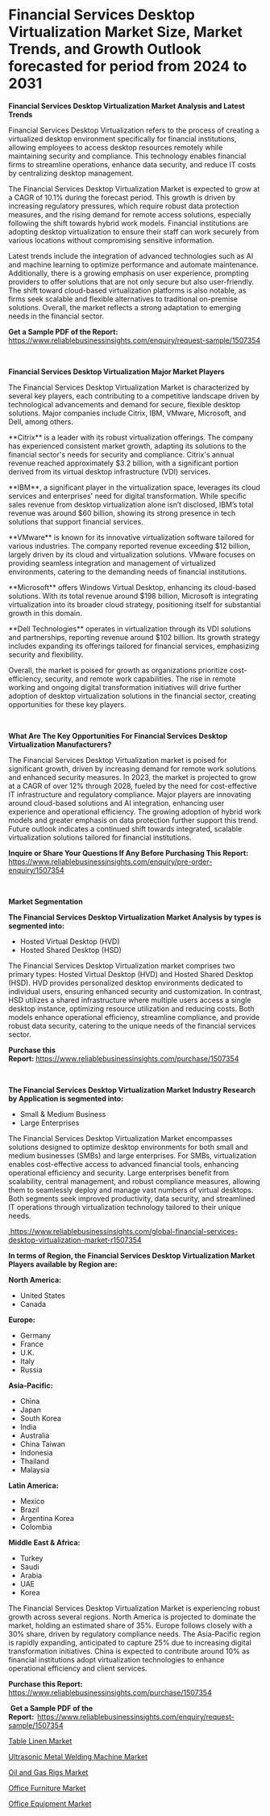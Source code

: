 <p><h1>Financial Services Desktop Virtualization Market Size, Market Trends, and Growth Outlook forecasted for period from 2024 to 2031</h1></p><p><strong>Financial Services Desktop Virtualization Market Analysis and Latest Trends</strong></p>
<p><p>Financial Services Desktop Virtualization refers to the process of creating a virtualized desktop environment specifically for financial institutions, allowing employees to access desktop resources remotely while maintaining security and compliance. This technology enables financial firms to streamline operations, enhance data security, and reduce IT costs by centralizing desktop management.</p><p>The Financial Services Desktop Virtualization Market is expected to grow at a CAGR of 10.1% during the forecast period. This growth is driven by increasing regulatory pressures, which require robust data protection measures, and the rising demand for remote access solutions, especially following the shift towards hybrid work models. Financial institutions are adopting desktop virtualization to ensure their staff can work securely from various locations without compromising sensitive information.</p><p>Latest trends include the integration of advanced technologies such as AI and machine learning to optimize performance and automate maintenance. Additionally, there is a growing emphasis on user experience, prompting providers to offer solutions that are not only secure but also user-friendly. The shift toward cloud-based virtualization platforms is also notable, as firms seek scalable and flexible alternatives to traditional on-premise solutions. Overall, the market reflects a strong adaptation to emerging needs in the financial sector.</p></p>
<p><strong>Get a Sample PDF of the Report:&nbsp;</strong> <a href="https://www.reliablebusinessinsights.com/enquiry/request-sample/1507354?utm_campaign=39&utm_medium=2&utm_source=Github&utm_content=ia&utm_term=18112024&utm_id=financial-services-desktop-virtualization">https://www.reliablebusinessinsights.com/enquiry/request-sample/1507354</a></p>
<p>&nbsp;</p>
<p><strong>Financial Services Desktop Virtualization Major Market Players</strong></p>
<p><p>The Financial Services Desktop Virtualization Market is characterized by several key players, each contributing to a competitive landscape driven by technological advancements and demand for secure, flexible desktop solutions. Major companies include Citrix, IBM, VMware, Microsoft, and Dell, among others.</p><p>**Citrix** is a leader with its robust virtualization offerings. The company has experienced consistent market growth, adapting its solutions to the financial sector's needs for security and compliance. Citrix's annual revenue reached approximately $3.2 billion, with a significant portion derived from its virtual desktop infrastructure (VDI) services.</p><p>**IBM**, a significant player in the virtualization space, leverages its cloud services and enterprises' need for digital transformation. While specific sales revenue from desktop virtualization alone isn’t disclosed, IBM’s total revenue was around $60 billion, showing its strong presence in tech solutions that support financial services.</p><p>**VMware** is known for its innovative virtualization software tailored for various industries. The company reported revenue exceeding $12 billion, largely driven by its cloud and virtualization solutions. VMware focuses on providing seamless integration and management of virtualized environments, catering to the demanding needs of financial institutions.</p><p>**Microsoft** offers Windows Virtual Desktop, enhancing its cloud-based solutions. With its total revenue around $198 billion, Microsoft is integrating virtualization into its broader cloud strategy, positioning itself for substantial growth in this domain.</p><p>**Dell Technologies** operates in virtualization through its VDI solutions and partnerships, reporting revenue around $102 billion. Its growth strategy includes expanding its offerings tailored for financial services, emphasizing security and flexibility.</p><p>Overall, the market is poised for growth as organizations prioritize cost-efficiency, security, and remote work capabilities. The rise in remote working and ongoing digital transformation initiatives will drive further adoption of desktop virtualization solutions in the financial sector, creating opportunities for these key players.</p></p>
<p>&nbsp;</p>
<p><strong>What Are The Key Opportunities For Financial Services Desktop Virtualization Manufacturers?</strong></p>
<p><p>The Financial Services Desktop Virtualization market is poised for significant growth, driven by increasing demand for remote work solutions and enhanced security measures. In 2023, the market is projected to grow at a CAGR of over 12% through 2028, fueled by the need for cost-effective IT infrastructure and regulatory compliance. Major players are innovating around cloud-based solutions and AI integration, enhancing user experience and operational efficiency. The growing adoption of hybrid work models and greater emphasis on data protection further support this trend. Future outlook indicates a continued shift towards integrated, scalable virtualization solutions tailored for financial institutions.</p></p>
<p><strong>Inquire or Share Your Questions If Any Before Purchasing This Report:</strong> <a href="https://www.reliablebusinessinsights.com/enquiry/pre-order-enquiry/1507354?utm_campaign=39&utm_medium=2&utm_source=Github&utm_content=ia&utm_term=18112024&utm_id=financial-services-desktop-virtualization">https://www.reliablebusinessinsights.com/enquiry/pre-order-enquiry/1507354</a></p>
<p>&nbsp;</p>
<p><strong>Market Segmentation</strong></p>
<p><strong>The Financial Services Desktop Virtualization Market Analysis by types is segmented into:</strong></p>
<p><ul><li>Hosted Virtual Desktop (HVD)</li><li>Hosted Shared Desktop (HSD)</li></ul></p>
<p><p>The Financial Services Desktop Virtualization market comprises two primary types: Hosted Virtual Desktop (HVD) and Hosted Shared Desktop (HSD). HVD provides personalized desktop environments dedicated to individual users, ensuring enhanced security and customization. In contrast, HSD utilizes a shared infrastructure where multiple users access a single desktop instance, optimizing resource utilization and reducing costs. Both models enhance operational efficiency, streamline compliance, and provide robust data security, catering to the unique needs of the financial services sector.</p></p>
<p><strong>Purchase this Report:&nbsp;</strong><a href="https://www.reliablebusinessinsights.com/purchase/1507354?utm_campaign=39&utm_medium=2&utm_source=Github&utm_content=ia&utm_term=18112024&utm_id=financial-services-desktop-virtualization">https://www.reliablebusinessinsights.com/purchase/1507354</a></p>
<p>&nbsp;</p>
<p><strong>The Financial Services Desktop Virtualization Market Industry Research by Application is segmented into:</strong></p>
<p><ul><li>Small & Medium Business</li><li>Large Enterprises</li></ul></p>
<p><p>The Financial Services Desktop Virtualization Market encompasses solutions designed to optimize desktop environments for both small and medium businesses (SMBs) and large enterprises. For SMBs, virtualization enables cost-effective access to advanced financial tools, enhancing operational efficiency and security. Large enterprises benefit from scalability, central management, and robust compliance measures, allowing them to seamlessly deploy and manage vast numbers of virtual desktops. Both segments seek improved productivity, data security, and streamlined IT operations through virtualization technology tailored to their unique needs.</p></p>
<p><a href="https://www.reliablebusinessinsights.com/global-financial-services-desktop-virtualization-market-r1507354?utm_campaign=39&utm_medium=2&utm_source=Github&utm_content=ia&utm_term=18112024&utm_id=financial-services-desktop-virtualization">&nbsp;https://www.reliablebusinessinsights.com/global-financial-services-desktop-virtualization-market-r1507354</a></p>
<p><strong>In terms of Region, the Financial Services Desktop Virtualization Market Players available by Region are:</strong></p>
<p>
    <p> <strong> North America: </strong>
        <ul>
            <li>United States</li>
            <li>Canada</li>
        </ul>
        </p> 
    <p> <strong> Europe: </strong>
        <ul>
            <li>Germany</li>
            <li>France</li>
            <li>U.K.</li>
            <li>Italy</li>
            <li>Russia</li>
        </ul>
        </p> 
    <p> <strong> Asia-Pacific: </strong>
        <ul>
            <li>China</li>
            <li>Japan</li>
            <li>South Korea</li>
            <li>India</li>
            <li>Australia</li>
            <li>China Taiwan</li>
            <li>Indonesia</li>
            <li>Thailand</li>
            <li>Malaysia</li>
        </ul>
        </p> 
    <p> <strong> Latin America: </strong>
        <ul>
            <li>Mexico</li>
            <li>Brazil</li>
            <li>Argentina Korea</li>
            <li>Colombia</li>
        </ul>
        </p> 
    <p> <strong> Middle East & Africa: </strong>
        <ul>
            <li>Turkey</li>
            <li>Saudi</li>
            <li>Arabia</li>
            <li>UAE</li>
            <li>Korea</li>
        </ul>
    </p>
    </p>
<p><p>The Financial Services Desktop Virtualization Market is experiencing robust growth across several regions. North America is projected to dominate the market, holding an estimated share of 35%. Europe follows closely with a 30% share, driven by regulatory compliance needs. The Asia-Pacific region is rapidly expanding, anticipated to capture 25% due to increasing digital transformation initiatives. China is expected to contribute around 10% as financial institutions adopt virtualization technologies to enhance operational efficiency and client services.</p></p>
<p><strong>Purchase this Report: </strong><a href="https://www.reliablebusinessinsights.com/purchase/1507354?utm_campaign=39&utm_medium=2&utm_source=Github&utm_content=ia&utm_term=18112024&utm_id=financial-services-desktop-virtualization">https://www.reliablebusinessinsights.com/purchase/1507354</a></p>
<p>&nbsp;<strong>Get a Sample PDF of the Report:&nbsp;&nbsp;</strong><a href="https://www.reliablebusinessinsights.com/enquiry/request-sample/1507354?utm_campaign=39&utm_medium=2&utm_source=Github&utm_content=ia&utm_term=18112024&utm_id=financial-services-desktop-virtualization">https://www.reliablebusinessinsights.com/enquiry/request-sample/1507354</a></p>
<p><strong></strong></p>
<p><p><a href="https://www.linkedin.com/pulse/global-table-linen-market-trends-forecasts-strategic-analysis-hpe4e?utm_campaign=39&utm_medium=2&utm_source=Github&utm_content=ia&utm_term=18112024&utm_id=financial-services-desktop-virtualization">Table Linen Market</a></p><p><a href="https://www.linkedin.com/pulse/global-ultrasonic-metal-welding-machine-96-cagr-forecast-2024-ejelc?utm_campaign=39&utm_medium=2&utm_source=Github&utm_content=ia&utm_term=18112024&utm_id=financial-services-desktop-virtualization">Ultrasonic Metal Welding Machine Market</a></p><p><a href="https://issuu.com/reportprime-2/docs/oil-and-gas-rigs-market-size-2030.p_575f3223cd6302?utm_campaign=39&utm_medium=2&utm_source=Github&utm_content=ia&utm_term=18112024&utm_id=financial-services-desktop-virtualization">Oil and Gas Rigs Market</a></p><p><a href="https://www.linkedin.com/pulse/office-furniture-market-indicators-size-regional-breakdown-4qvle?utm_campaign=39&utm_medium=2&utm_source=Github&utm_content=ia&utm_term=18112024&utm_id=financial-services-desktop-virtualization">Office Furniture Market</a></p><p><a href="https://issuu.com/reportprime-2/docs/office-equipment-market-size-2030.p_e9317317387993?utm_campaign=39&utm_medium=2&utm_source=Github&utm_content=ia&utm_term=18112024&utm_id=financial-services-desktop-virtualization">Office Equipment Market</a></p></p>
